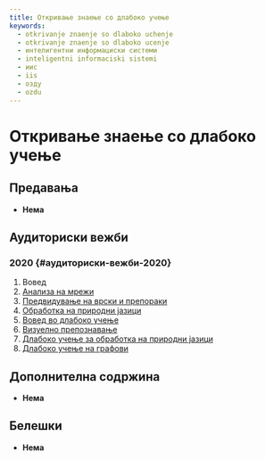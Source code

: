 ```yaml
---
title: Откривање знаење со длабоко учење
keywords:
  - otkrivanje znaenje so dlaboko uchenje
  - otkrivanje znaenje so dlaboko ucenje
  - интелигентни информациски системи
  - inteligentni informaciski sistemi
  - иис
  - iis
  - озду
  - ozdu
---
```


# Откривање знаење со длабоко учење

## Предавања

- **Нема**

## Аудиториски вежби

### 2020 {#аудиториски-вежби-2020}

1. Вовед
2. [Анализа на мрежи](https://youtu.be/2b-HyBfrkh4)
3. [Предвидување на врски и препораки](https://youtu.be/eKq4rtKEwDI)
4. [Обработка на природни јазици](https://youtu.be/aaRHC7p9ZQI)
5. [Вовед во длабоко учење](https://youtu.be/Fj9n4HJ_M2A)
6. [Визуелно препознавање](https://youtu.be/mzGcXik_sho)
7. [Длабоко учење за обработка на природни јазици](https://www.youtube.com/watch?v=hGzUgAi3bOU)
8. [Длабоко учење на графови](https://youtu.be/trAq5-zDtBo)

## Дополнителна содржина

- **Нема**

## Белешки

- **Нема**
